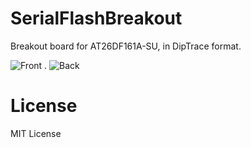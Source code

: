 SerialFlashBreakout
===================

Breakout board for AT26DF161A-SU, in DipTrace format.

![Front](https://raw.github.com/samkho/SerialFlashBreakout/master/Front.png)
.
![Back](https://raw.github.com/samkho/SerialFlashBreakout/master/Back.png)


License
=======
MIT License
